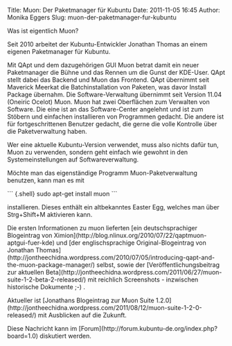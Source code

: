 Title: Muon: Der Paketmanager für Kubuntu
Date: 2011-11-05 16:45
Author: Monika Eggers
Slug: muon-der-paketmanager-fur-kubuntu

Was ist eigentlich Muon?

</p>
Seit 2010 arbeitet der Kubuntu-Entwickler Jonathan Thomas an einem
eigenen Paketmanager für Kubuntu.

</p>
Mit QApt und dem dazugehörigen GUI Muon betrat damit ein neuer
Paketmanager die Bühne und das Rennen um die Gunst der KDE-User. QApt
stellt dabei das Backend und Muon das Frontend. QApt übernimmt seit
Maverick Meerkat die Batchinstallation von Paketen, was davor Install
Package übernahm. Die Software-Verwaltung übernimmt seit Version 11.04
(Oneiric Ocelot) Muon. Muon hat zwei Oberflächen zum Verwalten von
Software. Die eine ist an das Software-Center angelehnt und ist zum
Stöbern und einfachen installieren von Programmen gedacht. Die andere
ist für fortgeschrittenen Benutzer gedacht, die gerne die volle
Kontrolle über die Paketverwaltung haben.

</p>
Wer eine aktuelle Kubuntu-Version verwendet, muss also nichts dafür tun,
Muon zu verwenden, sondern geht einfach wie gewohnt in den
Systemeinstellungen auf Softwareverwaltung.

</p>
Möchte man das eigenständige Programm Muon-Paketverwaltung benutzen,
kann man es mit

</p>
``` {.shell}
sudo apt-get install muon
```

installieren. Dieses enthält ein altbekanntes Easter Egg, welches man
über Strg+Shift+M aktivieren kann.

</p>
Die ersten Informationen zu muon lieferten [ein deutschsprachiger
Blogeintrag von
Ximion](http://blog.nlinux.org/2010/07/22/qaptmuon-aptgui-fuer-kde) und
[der englischsprachige Original-Blogeintrag von Jonathan
Thomas](http://jontheechidna.wordpress.com/2010/07/05/introducing-qapt-and-the-muon-package-manager/)
selbst, sowie der [Veröffentlichungsbeitrag zur aktuellen
Beta](http://jontheechidna.wordpress.com/2011/06/27/muon-suite-1-2-beta-2-released/)
mit reichlich Screenshots - inzwischen historische Dokumente ;-) .

</p>
Aktueller ist [Jonathans Blogeintrag zur Muon Suite
1.2.0](http://jontheechidna.wordpress.com/2011/08/12/muon-suite-1-2-0-released/)
mit Ausblicken auf die Zukunft.

</p>
Diese Nachricht kann im
[Forum](http://forum.kubuntu-de.org/index.php?board=1.0) diskutiert
werden.

</p>

